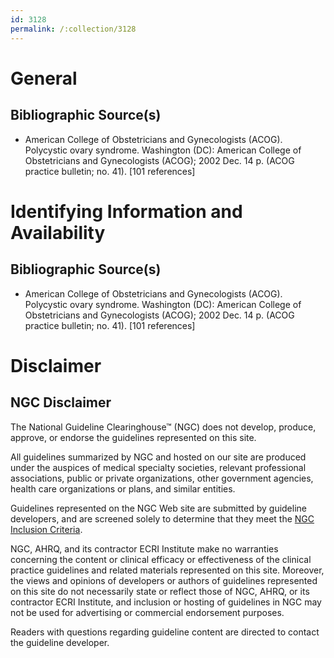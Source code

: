 ```yaml
---
id: 3128
permalink: /:collection/3128
---
```


# General

## Bibliographic Source(s)

- American College of Obstetricians and Gynecologists (ACOG). Polycystic ovary syndrome. Washington (DC): American College of Obstetricians and Gynecologists (ACOG); 2002 Dec. 14 p. (ACOG practice bulletin; no. 41). [101 references]

# Identifying Information and Availability

## Bibliographic Source(s)

- American College of Obstetricians and Gynecologists (ACOG). Polycystic ovary syndrome. Washington (DC): American College of Obstetricians and Gynecologists (ACOG); 2002 Dec. 14 p. (ACOG practice bulletin; no. 41). [101 references]

# Disclaimer

## NGC Disclaimer

The National Guideline Clearinghouse™ (NGC) does not develop, produce, approve, or endorse the guidelines represented on this site.

All guidelines summarized by NGC and hosted on our site are produced under the auspices of medical specialty societies, relevant professional associations, public or private organizations, other government agencies, health care organizations or plans, and similar entities.

Guidelines represented on the NGC Web site are submitted by guideline developers, and are screened solely to determine that they meet the [NGC Inclusion Criteria](/help-and-about/summaries/inclusion-criteria).

NGC, AHRQ, and its contractor ECRI Institute make no warranties concerning the content or clinical efficacy or effectiveness of the clinical practice guidelines and related materials represented on this site. Moreover, the views and opinions of developers or authors of guidelines represented on this site do not necessarily state or reflect those of NGC, AHRQ, or its contractor ECRI Institute, and inclusion or hosting of guidelines in NGC may not be used for advertising or commercial endorsement purposes.

Readers with questions regarding guideline content are directed to contact the guideline developer.


